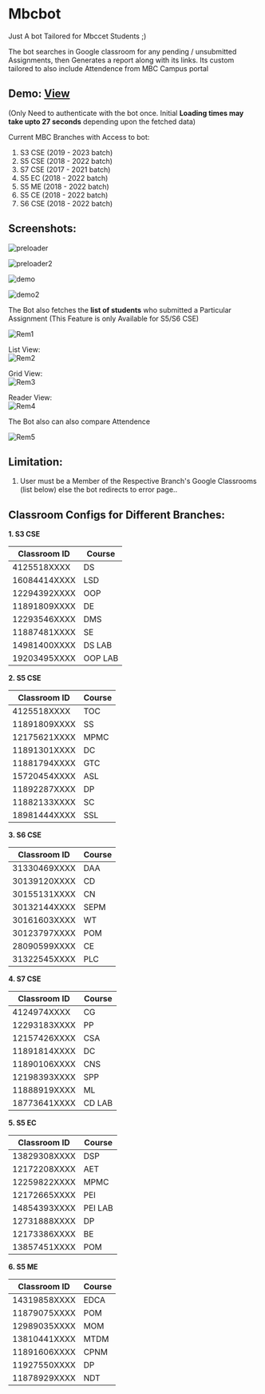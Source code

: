 # Mbcbot

Just A bot Tailored for Mbccet Students ;)    

The bot searches in Google classroom for any pending / unsubmitted Assignments, then Generates a report along with its links.
Its custom tailored to also include Attendence from MBC Campus portal
## Demo: [View](https://mbcbot.github.io)

(Only Need to authenticate with the bot once. 
Initial **Loading times may take upto 27 seconds** depending upon the fetched data)

Current MBC Branches with Access to bot:

1. S3 CSE (2019 - 2023 batch)
2. S5 CSE (2018 - 2022 batch)
3. S7 CSE (2017 - 2021 batch)
4. S5 EC (2018 - 2022 batch)
5. S5 ME (2018 - 2022 batch)
6. S5 CE (2018 - 2022 batch)
7. S6 CSE (2018 - 2022 batch)


## Screenshots:

![preloader](images/loading.png)

![preloader2](images/loading2.png)

![demo](images/hom.png)

![demo2](images/hom2.png)


The Bot also fetches the **list of students** who submitted a Particular Assignment
(This Feature is only Available for S5/S6 CSE)

![Rem1](images/404.png)

List View:    
![Rem2](images/lv.png)

Grid View:   
![Rem3](images/gv.png)

Reader View:   
![Rem4](images/rv.png)

The Bot also can also compare Attendence   

![Rem5](images/ac.png)
## Limitation:

1. User must be a Member of the Respective Branch's Google Classrooms (list below) else the bot redirects to error page..

## Classroom Configs for Different Branches:

**1. S3 CSE**

| Classroom ID | Course |
| --- | --- |
| 4125518XXXX | DS |
| 16084414XXXX | LSD |
| 12294392XXXX | OOP |
| 11891809XXXX | DE |
| 12293546XXXX | DMS |
| 11887481XXXX | SE |
| 14981400XXXX | DS LAB |
| 19203495XXXX | OOP LAB |

**2. S5 CSE**

| Classroom ID | Course |
| --- | --- |
| 4125518XXXX | TOC |
| 11891809XXXX | SS |
| 12175621XXXX | MPMC |
| 11891301XXXX | DC |
| 11881794XXXX | GTC |
| 15720454XXXX | ASL |
| 11892287XXXX | DP |
| 11882133XXXX | SC |
| 18981444XXXX | SSL |

**3. S6 CSE**

| Classroom ID | Course |
| --- | --- |
| 31330469XXXX | DAA |
| 30139120XXXX | CD |
| 30155131XXXX | CN |
| 30132144XXXX | SEPM |
| 30161603XXXX | WT |
| 30123797XXXX | POM |
| 28090599XXXX | CE |
| 31322545XXXX | PLC |


**4. S7 CSE**

| Classroom ID | Course |
| --- | --- |
| 4124974XXXX | CG |
| 12293183XXXX | PP |
| 12157426XXXX | CSA |
| 11891814XXXX | DC |
| 11890106XXXX | CNS |
| 12198393XXXX | SPP |
| 11888919XXXX | ML |
| 18773641XXXX | CD LAB |

**5. S5 EC**

| Classroom ID | Course |
| --- | --- |
| 13829308XXXX | DSP |
| 12172208XXXX | AET |
| 12259822XXXX | MPMC |
| 12172665XXXX | PEI |
| 14854393XXXX | PEI LAB |
| 12731888XXXX | DP |
| 12173386XXXX | BE |
| 13857451XXXX | POM |

**6. S5 ME**

| Classroom ID | Course |
| --- | --- |
| 14319858XXXX | EDCA |
| 11879075XXXX | POM |
| 12989035XXXX | MOM |
| 13810441XXXX | MTDM |
| 11891606XXXX | CPNM |
| 11927550XXXX | DP |
| 11878929XXXX | NDT |

